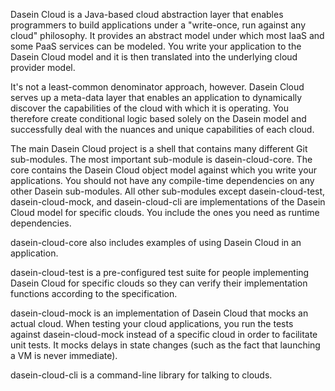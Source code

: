 Dasein Cloud is a Java-based cloud abstraction layer that enables programmers to build 
applications under a "write-once, run against any cloud" philosophy. It provides an
abstract model under which most IaaS and some PaaS services can be modeled. You write
your application to the Dasein Cloud model and it is then translated into the underlying
cloud provider model.

It's not a least-common denominator approach, however. Dasein Cloud serves up a meta-data
layer that enables an application to dynamically discover the capabilities of the cloud with
which it is operating. You therefore create conditional logic based solely on the Dasein 
model and successfully deal with the nuances and unique capabilities of each cloud.

The main Dasein Cloud project is a shell that contains many different Git sub-modules.
The most important sub-module is dasein-cloud-core. The core contains the Dasein Cloud
object model against which you write your applications. You should not have any compile-time
dependencies on any other Dasein sub-modules. All other sub-modules except dasein-cloud-test,
dasein-cloud-mock, and dasein-cloud-cli are implementations of the Dasein Cloud model
for specific clouds. You include the ones you need as runtime dependencies.

dasein-cloud-core also includes examples of using Dasein Cloud in an application.

dasein-cloud-test is a pre-configured test suite for people implementing Dasein Cloud
for specific clouds so they can verify their implementation functions according to
the specification.

dasein-cloud-mock is an implementation of Dasein Cloud that mocks an actual cloud. When
testing your cloud applications, you run the tests against dasein-cloud-mock instead of
a specific cloud in order to facilitate unit tests. It mocks delays in state changes (such
as the fact that launching a VM is never immediate).

dasein-cloud-cli is a command-line library for talking to clouds.
